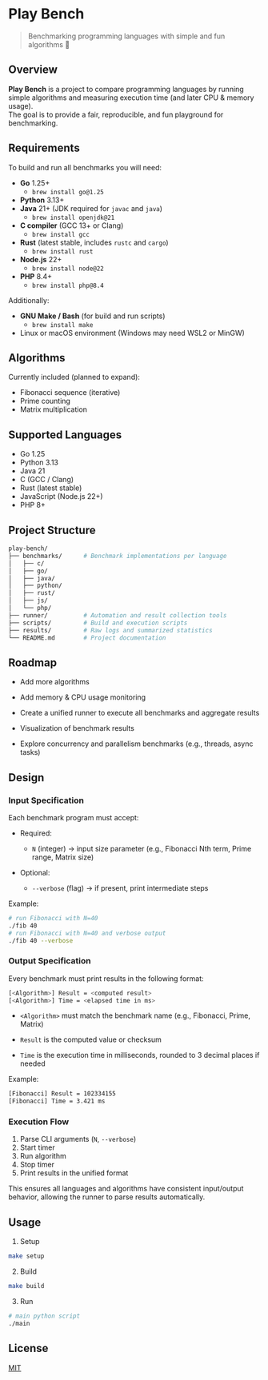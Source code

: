# Play Bench

> Benchmarking programming languages with simple and fun algorithms 🚀

## Overview

**Play Bench** is a project to compare programming languages by running simple algorithms
and measuring execution time (and later CPU & memory usage).  
The goal is to provide a fair, reproducible, and fun playground for benchmarking.

## Requirements

To build and run all benchmarks you will need:

-   **Go** 1.25+
    - `brew install go@1.25`
-   **Python** 3.13+
-   **Java** 21+ (JDK required for `javac` and `java`)
    - `brew install openjdk@21`
-   **C compiler** (GCC 13+ or Clang)
    - `brew install gcc`
-   **Rust** (latest stable, includes `rustc` and `cargo`)
    - `brew install rust`
-   **Node.js** 22+
    - `brew install node@22`
-   **PHP** 8.4+
    - `brew install php@8.4`

Additionally:

-   **GNU Make / Bash** (for build and run scripts)
    -   `brew install make`
-   Linux or macOS environment (Windows may need WSL2 or MinGW)

## Algorithms

Currently included (planned to expand):

-   Fibonacci sequence (iterative)
-   Prime counting
-   Matrix multiplication

## Supported Languages

-   Go 1.25
-   Python 3.13
-   Java 21
-   C (GCC / Clang)
-   Rust (latest stable)
-   JavaScript (Node.js 22+)
-   PHP 8+

## Project Structure

```sh
play-bench/
├── benchmarks/      # Benchmark implementations per language
│   ├── c/
│   ├── go/
│   ├── java/
│   ├── python/
│   ├── rust/
│   ├── js/
│   └── php/
├── runner/          # Automation and result collection tools
├── scripts/         # Build and execution scripts
├── results/         # Raw logs and summarized statistics
└── README.md        # Project documentation
```

## Roadmap

-   Add more algorithms

-   Add memory & CPU usage monitoring

-   Create a unified runner to execute all benchmarks and aggregate results

-   Visualization of benchmark results

-   Explore concurrency and parallelism benchmarks (e.g., threads, async tasks)

## Design

### Input Specification

Each benchmark program must accept:

-   Required:

    -   `N` (integer) → input size parameter (e.g., Fibonacci Nth term, Prime range, Matrix size)

-   Optional:
    -   `--verbose` (flag) → if present, print intermediate steps

Example:

```sh
# run Fibonacci with N=40
./fib 40
# run Fibonacci with N=40 and verbose output
./fib 40 --verbose
```

### Output Specification

Every benchmark must print results in the following format:

```sh
[<Algorithm>] Result = <computed result>
[<Algorithm>] Time = <elapsed time in ms>
```

-   `<Algorithm>` must match the benchmark name (e.g., Fibonacci, Prime, Matrix)

-   `Result` is the computed value or checksum

-   `Time` is the execution time in milliseconds, rounded to 3 decimal places if needed

Example:

```sh
[Fibonacci] Result = 102334155
[Fibonacci] Time = 3.421 ms
```

### Execution Flow

1. Parse CLI arguments (`N`, `--verbose`)
2. Start timer
3. Run algorithm
4. Stop timer
5. Print results in the unified format

This ensures all languages and algorithms have consistent input/output behavior, allowing the runner to parse results automatically.

## Usage

1. Setup

```sh
make setup
```

2. Build

```sh
make build
```

3. Run

```sh
# main python script
./main
```

## License

[MIT](LICENSE)
